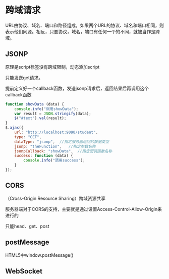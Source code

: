 # 跨域请求

URL由协议、域名、端口和路径组成，如果两个URL的协议、域名和端口相同，则表示他们同源。相反，只要协议，域名，端口有任何一个的不同，就被当作是跨域。

## JSONP

原理是script标签没有跨域限制，动态添加script

只能发送get请求。

提前定义好一个callback函数，发送jsonp请求后，返回结果后再调用这个callback函数

```javascript
function showData (data) {
    console.info("调用showData");
    var result = JSON.stringify(data);
    $("#text").val(result);
}
$.ajax({
    url: "http://localhost:9090/student",
    type: "GET",
    dataType: "jsonp",  //指定服务器返回的数据类型
    jsonp: "theFunction",   //指定参数名称
    jsonpCallback: "showData",  //指定回调函数名称
    success: function (data) {
        console.info("调用success");
    }
});
```

## CORS

（Cross-Origin Resource Sharing）跨域资源共享

服务器端对于CORS的支持，主要就是通过设置Access-Control-Allow-Origin来进行的

只能head、get、post

## postMessage

HTML5中window.postMessage()

## WebSocket
